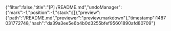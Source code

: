 {"filter":false,"title":"[P] /README.md","undoManager":{"mark":-1,"position":-1,"stack":[]},"preview":{"path":"/README.md","previewer":"preview.markdown"},"timestamp":1487031772748,"hash":"da39a3ee5e6b4b0d3255bfef95601890afd80709"}